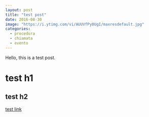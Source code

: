 ```yaml
---
layout: post
title: "test post"
date: 2016-08-30
image: "https://i.ytimg.com/vi/AUUVfPy0UgI/maxresdefault.jpg"
categories:
  - procedura
  - chiamata
  - evento
---
```


Hello, this is a test post.


# test h1


## test h2

[test link](http://opencare.cc)

